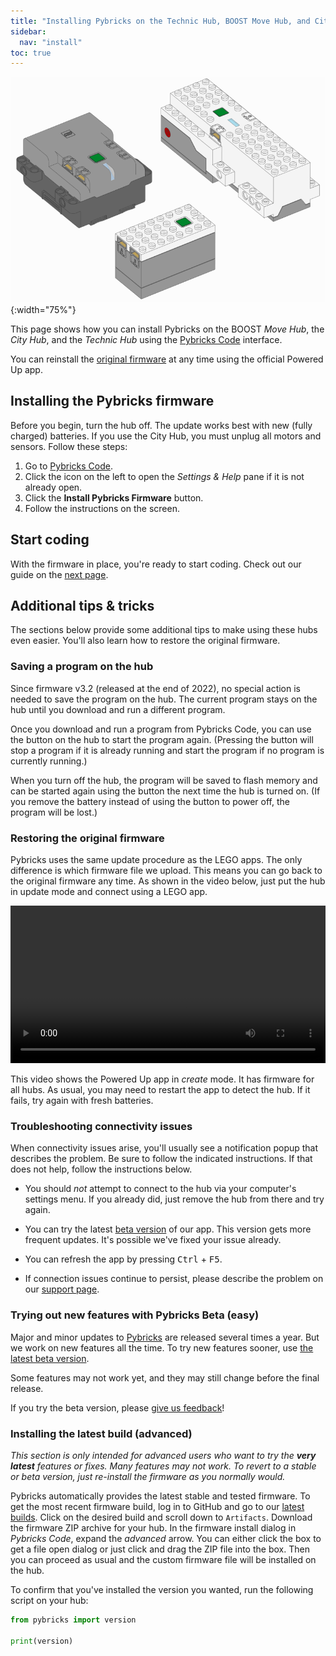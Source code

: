 ```yaml
---
title: "Installing Pybricks on the Technic Hub, BOOST Move Hub, and City Hub"
sidebar:
  nav: "install"
toc: true
---
```


![Powered Up hubs](/assets/images/powereduphubs.png){:width="75%"}

This page shows how you can install Pybricks on the BOOST *Move Hub*, the *City
Hub*, and the *Technic Hub* using the [Pybricks Code][Pybricks Code] interface.

You can reinstall the [original firmware][restoring] at any time
using the official Powered Up app.

## Installing the Pybricks firmware

Before you begin, turn the hub off. The update works best with new (fully
charged) batteries. If you use the City Hub, you must unplug all motors and 
sensors. Follow these steps:

1. Go to [Pybricks Code].
2. Click the <i class="fas fa-cog"></i> icon on the left to open the *Settings
   & Help* pane if it is not already open.
3. Click the **Install Pybricks Firmware** button.
4. Follow the instructions on the screen.

## Start coding

With the firmware in place, you're ready to start coding. Check out our guide
on the [next page](/install/running-programs/).

## Additional tips & tricks

The sections below provide some additional tips to make using these hubs even
easier. You'll also learn how to restore the original firmware.

### Saving a program on the hub

Since firmware v3.2 (released at the end of 2022), no special action is needed
to save the program on the hub. The current program stays on the hub until you
download and run a different program.

Once you download and run a program from Pybricks Code, you can use the button
on the hub to start the program again. (Pressing the button will stop a program
if it is already running and start the program if no program is currently
running.)

When you turn off the hub, the program will be saved to flash memory and can
be started again using the button the next time the hub is turned on. (If you
remove the battery instead of using the button to power off, the program will
be lost.)

### Restoring the original firmware

Pybricks uses the same update procedure as the LEGO apps. The only difference
is which firmware file we upload. This means you can go back to the original
firmware any time. As shown in the video below, just put the hub in update mode
and connect using a LEGO app.

<video controls src="/assets/videos/restore.mp4" width="100%"></video><br />

This video shows the Powered Up app in *create* mode. It has firmware for all
hubs. As usual, you may need to restart the app to detect the hub. If it fails,
try again with fresh batteries.

### Troubleshooting connectivity issues

When connectivity issues arise, you'll usually see a notification popup that
describes the problem. Be sure to follow the indicated instructions. If that
does not help, follow the instructions below.

- You should *not* attempt to connect to the hub via your computer's settings
menu. If you already did, just remove the hub from there and try again.

- You can try the latest [beta version][Pybricks Beta] of our app.
  This version gets more frequent updates. It's possible we've fixed your
  issue already.

- You can refresh the app by pressing <kbd>Ctrl</kbd> + <kbd>F5</kbd>.

- If connection issues continue to persist, please describe the problem on
  our [support page][support page].

### Trying out new features with Pybricks Beta (easy)

Major and minor updates to [Pybricks][Pybricks Code] are released several times
a year. But we work on new features all the time. To try new features sooner,
use [the latest beta version][Pybricks Beta].

Some features may not work yet, and they may still change before the final
release.

If you try the beta version, please [give us feedback][support page]!

### Installing the latest build (advanced)

*This section is only intended for advanced users who want to try the **very
latest** features or fixes. Many features may not work. To revert
to a stable or beta version, just re-install the firmware as you normally
would.*

Pybricks automatically provides the latest stable and tested firmware.
To get the most recent firmware build, log in to GitHub and go to
our [latest builds][latest builds].
Click on the desired build and scroll down to `Artifacts`.
Download the firmware ZIP archive for your hub. In the firmware install dialog
in *Pybricks Code*, expand the *advanced* arrow. You can either click the box
to get a file open dialog or just click and drag the ZIP file into the box.
Then you can proceed as usual and the custom firmware file will be installed on
the hub.

To confirm that you've installed the version you wanted, run the following
script on your hub:

```python
from pybricks import version

print(version)
```

[restoring]: #restoring-the-original-firmware
[latest builds]: https://github.com/pybricks/pybricks-micropython/actions?query=is%3Asuccess+branch%3Amaster+workflow%3ABuild
[support page]: https://github.com/orgs/pybricks/discussions
[Pybricks Code]: https://code.pybricks.com
[Pybricks Beta]: https://beta.pybricks.com
[Google Chrome]: https://www.google.com/chrome/
[Microsoft Edge]: https://www.microsoft.com/edge

